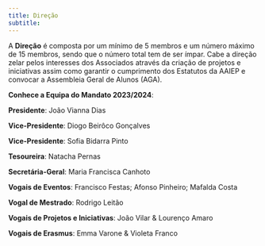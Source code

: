 ```yaml
---
title: Direção
subtitle: 
---
```


A **Direção** é composta por um mínimo de 5 membros e um número máximo de 15 membros, sendo que o número total tem de ser ímpar. Cabe a direção zelar pelos interesses dos Associados através da criação de projetos e iniciativas assim como garantir o cumprimento dos Estatutos da AAIEP e convocar a Assembleia Geral de Alunos (AGA). 

**Conhece a Equipa do Mandato 2023/2024**: 

**Presidente**: João Vianna Dias

**Vice-Presidente**: Diogo Beirôco Gonçalves

**Vice-Presidente**: Sofia Bidarra Pinto

**Tesoureira**: Natacha Pernas

**Secretária-Geral**: Maria Francisca Canhoto

**Vogais de Eventos**: Francisco Festas; Afonso Pinheiro; Mafalda Costa

**Vogal de Mestrado**: Rodrigo Leitão

**Vogais de Projetos e Iniciativas**: João Vilar & Lourenço Amaro

**Vogais de Erasmus**: Emma Varone & Violeta Franco 
